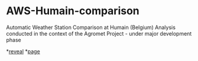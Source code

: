 # AWS-Humain-comparison

Automatic Weather Station Comparison at Humain (Belgium)
Analysis conducted in the context of the Agromet Project - under major development phase


*[reveal](./reporting/Humain-presentation-reveal.html)
*[page](./reporting/Humain-presentation-page.html)
